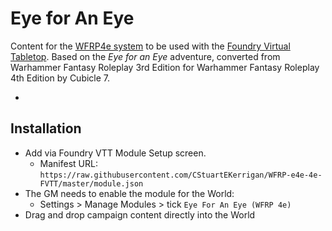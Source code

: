 # Eye for An Eye

Content for the [WFRP4e system](https://github.com/CatoThe1stElder/WFRP-4th-Edition-FoundryVTT) to be used with the [Foundry Virtual Tabletop](https://foundryvtt.com/). Based on the  *Eye for an Eye* adventure, converted from Warhammer Fantasy Roleplay 3rd Edition for Warhammer Fantasy Roleplay 4th Edition by Cubicle 7.

* 

## Installation 
* Add via Foundry VTT Module Setup screen. 
  * Manifest URL: `https://raw.githubusercontent.com/CStuartEKerrigan/WFRP-e4e-4e-FVTT/master/module.json`
* The GM needs to enable the module for the World: 
  * Settings > Manage Modules > tick `Eye For An Eye (WFRP 4e)` 
* Drag and drop campaign content directly into the World
